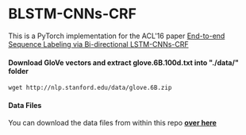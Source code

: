 # BLSTM-CNNs-CRF

This is a PyTorch implementation for the ACL'16 paper [End-to-end Sequence Labeling via Bi-directional LSTM-CNNs-CRF](https://aclanthology.org/P16-1101/)



#### Download GloVe vectors and extract glove.6B.100d.txt into "./data/" folder

`wget http://nlp.stanford.edu/data/glove.6B.zip`

#### Data Files


You can download the data files from within this repo [**over here**](https://github.com/TheAnig/NER-LSTM-CNN-Pytorch/tree/master/data)